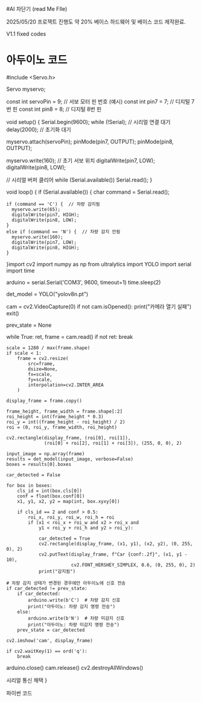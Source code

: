 #AI 차단기
(read Me FIle)

2025/05/20 프로잭트 진행도 약 20% 베이스 하드웨어 및 베이스 코드 제작완료.

V1.1 fixed codes

# 아두이노 코드

#include <Servo.h>

Servo myservo;

const int servoPin = 9;  // 서보 모터 핀 번호 (예시)
const int pin7 = 7;      // 디지털 7번 핀
const int pin8 = 8;      // 디지털 8번 핀

void setup() {
  Serial.begin(9600);
  while (!Serial); // 시리얼 연결 대기
  delay(2000);     // 초기화 대기

  myservo.attach(servoPin);
  pinMode(pin7, OUTPUT);
  pinMode(pin8, OUTPUT);

  myservo.write(160);        // 초기 서보 위치
  digitalWrite(pin7, LOW);
  digitalWrite(pin8, LOW);

  // 시리얼 버퍼 클리어
  while (Serial.available()) Serial.read();
}

void loop() {
  if (Serial.available()) {
    char command = Serial.read();

    if (command == 'C') {  // 차량 감지됨
      myservo.write(65);
      digitalWrite(pin7, HIGH);
      digitalWrite(pin8, LOW);
    }
    else if (command == 'N') {  // 차량 감지 안됨
      myservo.write(160);
      digitalWrite(pin7, LOW);
      digitalWrite(pin8, HIGH);
    }
  }import cv2
import numpy as np
from ultralytics import YOLO
import serial
import time


arduino = serial.Serial('COM3', 9600, timeout=1)
time.sleep(2)  

det_model = YOLO("yolov8n.pt")

cam = cv2.VideoCapture(0)
if not cam.isOpened():
    print("카메라 열기 실패")
    exit()

prev_state = None 

while True:
    ret, frame = cam.read()
    if not ret:
        break

    scale = 1280 / max(frame.shape)
    if scale < 1:
        frame = cv2.resize(
            src=frame,
            dsize=None,
            fx=scale,
            fy=scale,
            interpolation=cv2.INTER_AREA
        )

    display_frame = frame.copy()

    frame_height, frame_width = frame.shape[:2]
    roi_height = int(frame_height * 0.3)
    roi_y = int((frame_height - roi_height) / 2)
    roi = (0, roi_y, frame_width, roi_height)

    cv2.rectangle(display_frame, (roi[0], roi[1]),
                  (roi[0] + roi[2], roi[1] + roi[3]), (255, 0, 0), 2)

    input_image = np.array(frame)
    results = det_model(input_image, verbose=False)
    boxes = results[0].boxes

    car_detected = False

    for box in boxes:
        cls_id = int(box.cls[0])
        conf = float(box.conf[0])
        x1, y1, x2, y2 = map(int, box.xyxy[0])

        if cls_id == 2 and conf > 0.5:
            roi_x, roi_y, roi_w, roi_h = roi
            if (x1 < roi_x + roi_w and x2 > roi_x and
                y1 < roi_y + roi_h and y2 > roi_y):

                car_detected = True
                cv2.rectangle(display_frame, (x1, y1), (x2, y2), (0, 255, 0), 2)
                cv2.putText(display_frame, f"Car {conf:.2f}", (x1, y1 - 10),
                            cv2.FONT_HERSHEY_SIMPLEX, 0.6, (0, 255, 0), 2)
                print("감지됨")

    # 차량 감지 상태가 변경된 경우에만 아두이노에 신호 전송
    if car_detected != prev_state:
        if car_detected:
            arduino.write(b'C')  # 차량 감지 신호
            print("아두이노: 차량 감지 명령 전송")
        else:
            arduino.write(b'N')  # 차량 미감지 신호
            print("아두이노: 차량 미감지 명령 전송")
        prev_state = car_detected

    cv2.imshow('cam', display_frame)

    if cv2.waitKey(1) == ord('q'):
        break

arduino.close()
cam.release()
cv2.destroyAllWindows()


시리얼 통신 채택
}


파이썬 코드

